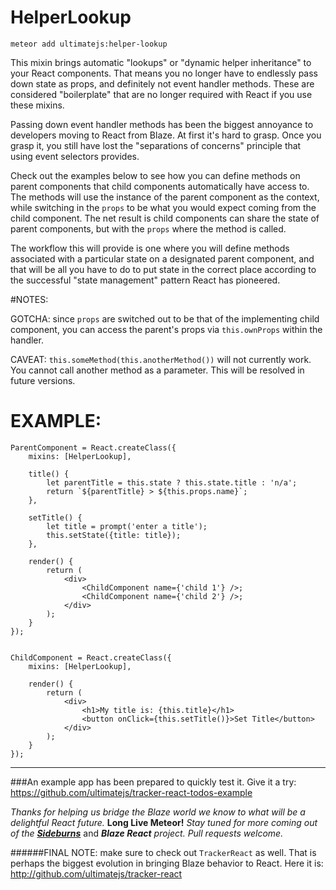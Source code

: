 # HelperLookup

```
meteor add ultimatejs:helper-lookup
```

This mixin brings automatic "lookups" or "dynamic helper inheritance" to your React components. That means you no longer have to endlessly pass down state as props, and definitely not event handler methods. These are considered "boilerplate" that are no longer required with React if you use these mixins.

Passing down event handler methods has been the biggest annoyance to developers moving to React from Blaze. At first it's hard to grasp. Once you grasp it, you still have lost the "separations of concerns" principle that using event selectors provides.

Check out the examples below to see how you can define methods on parent components that child components automatically have access to. The methods will use the instance of the parent component as the context, while switching in the `props` to be what you would expect coming from the child component. The net result is child components can share the state of parent components, but with the `props` where the method is called.

The workflow this will provide is one where you will define methods associated with a particular state on a designated parent component, and that will be all you have to do to put state in the correct place according to the successful "state management" pattern React has pioneered.

#NOTES: 

GOTCHA: since `props` are switched out to be that of the implementing child component, you can access the parent's props via `this.ownProps` within the handler.

CAVEAT: `this.someMethod(this.anotherMethod())` will not currently work. You cannot call another method as a parameter. This will be resolved in future versions.

# EXAMPLE:

```
ParentComponent = React.createClass({
	mixins: [HelperLookup],

	title() {
		let parentTitle = this.state ? this.state.title : 'n/a';
		return `${parentTitle} > ${this.props.name}`;
	},
	
	setTitle() {
		let title = prompt('enter a title');
		this.setState({title: title});
	},
	
	render() {
		return (
			<div>
				<ChildComponent name={'child 1'} />;
				<ChildComponent name={'child 2'} />;
			</div>
		);
	}
});


ChildComponent = React.createClass({
	mixins: [HelperLookup],

	render() {
		return (
			<div>
				<h1>My title is: {this.title}</h1>
				<button onClick={this.setTitle()}>Set Title</button>
			</div>
		);
	}
});
```

----
###An example app has been prepared to quickly test it. 
Give it a try: https://github.com/ultimatejs/tracker-react-todos-example

*Thanks for helping us bridge the Blaze world we know to what will be a delightful React future.* **Long Live Meteor!** *Stay tuned for more coming out of the* [***Sideburns***](https://github.com/timbrandin/blaze-react) and ***Blaze React*** *project. Pull requests welcome.*  

######FINAL NOTE: make sure to check out `TrackerReact` as well. That is perhaps the biggest evolution in bringing Blaze behavior to React. Here it is: http://github.com/ultimatejs/tracker-react
